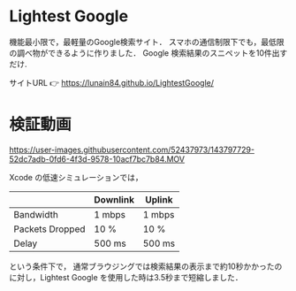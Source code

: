 # Lightest Google
機能最小限で，最軽量のGoogle検索サイト．
スマホの通信制限下でも，最低限の調べ物ができるように作りました．
Google 検索結果のスニペットを10件出すだけ.


サイトURL 👉 https://lunain84.github.io/LightestGoogle/

# 検証動画
https://user-images.githubusercontent.com/52437973/143797729-52dc7adb-0fd6-4f3d-9578-10acf7bc7b84.MOV

Xcode の低速シミュレーションでは，

|                 | Downlink | Uplink | 
| --------------- | -------- | ------ | 
| Bandwidth       | 1 mbps   | 1 mbps | 
| Packets Dropped | 10 %     | 10 %   | 
| Delay           | 500  ms  | 500  ms| 

という条件下で，
通常ブラウジングでは検索結果の表示まで約10秒かかったのに対し，Lightest Google を使用した時は3.5秒まで短縮しました．
